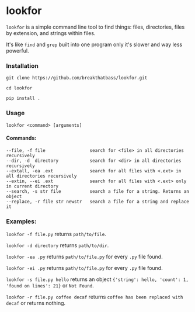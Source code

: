 # lookfor

```lookfor``` is a simple command line tool to find things: files, directories, files by extension, and strings within files. 

It's like ```find``` and ```grep``` built into one program only it's slower and way less powerful.

### Installation

```git clone https://github.com/breakthatbass/lookfor.git```

```cd lookfor```

```pip install .```


### Usage

```lookfor <command> [arguments]```

#### Commands:
```
--file, -f file                 search for <file> in all directories recursively
--dir, -d  directory            search for <dir> in all directories recursively
--extall, -ea .ext              search for all files with <.ext> in all directories recursively
--extin, --ei .ext              search for all files with <.ext> only in current directory
--search, -s str file           search a file for a string. Returns an object
--replace, -r file str newstr   search a file for a string and replace it
```

### Examples:

```lookfor -f file.py```                returns ```path/to/file```.

```lookfor -d directory```              returns ```path/to/dir```.

```lookfor -ea .py```                   returns ```path/to/file.py``` for every ```.py``` file found.

```lookfor -ei .py```                   returns ```path/to/file.py``` for every ```.py``` file found.

```lookfor -s file.py hello```          returns an object ```{'string': hello, 'count': 1, 'found on lines': 21}``` or ```Not Found```.

```lookfor -r file.py coffee decaf```   returns ```coffee has been replaced with decaf``` or returns nothing.